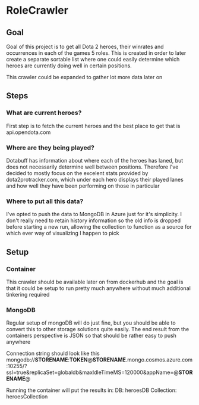 # RoleCrawler
## Goal
Goal of this project is to get all Dota 2 heroes, their winrates and occurrences in each of the games 5 roles. This is created in order to later create a separate sortable list where one could easily determine which heroes are currently doing well in certain positions.

This crawler could be expanded to gather lot more data later on

## Steps
### What are current heroes?
First step is to fetch the current heroes and the best place to get that is api.opendota.com
### Where are they being played?
Dotabuff has information about where each of the heroes has laned, but does not necessarily determine well between positions. Therefore I've decided to mostly focus on the excelent stats provided by dota2protracker.com, which under each hero displays their played lanes and how well they have been performing on those in particular
### Where to put all this data?
I've opted to push the data to MongoDB in Azure just for it's simplicity. I don't really need to retain history information so the old info is dropped before starting a new run, allowing the collection to function as a source for which ever way of visualizing I happen to pick

## Setup
### Container
This crawler should be available later on from dockerhub and the goal is that it could be setup to run pretty much anywhere without much additional tinkering required

### MongoDB
Regular setup of mongoDB will do just fine, but you should be able to convert this to other storage solutions quite easily. The end result from the containers perspective is JSON so that should be rather easy to push anywhere

Connection string should look like this 
mongodb://**STORENAME**:**TOKEN**@**STORENAME**.mongo.cosmos.azure.com:10255/?ssl=true&replicaSet=globaldb&maxIdleTimeMS=120000&appName=@**STORENAME**@

Running the container will put the results in:
DB: heroesDB
Collection: heroesCollection
